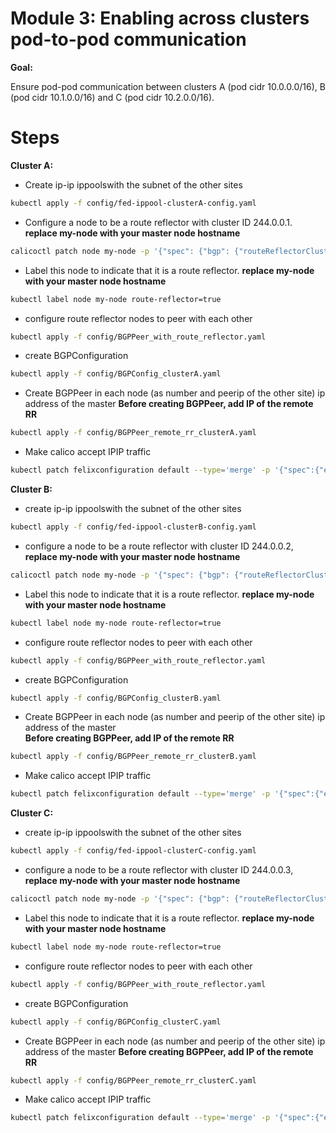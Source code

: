 # Module 3: Enabling across clusters pod-to-pod communication


**Goal:**

Ensure pod-pod communication between clusters A (pod cidr 10.0.0.0/16), B (pod cidr 10.1.0.0/16) and C (pod cidr 10.2.0.0/16).

# Steps

**Cluster A:**

- Create ip-ip ippoolswith the subnet of the other sites
```bash
kubectl apply -f config/fed-ippool-clusterA-config.yaml
```
- Configure a node to be a route reflector with cluster ID 244.0.0.1. 
**replace my-node with your master node hostname**
```bash
calicoctl patch node my-node -p '{"spec": {"bgp": {"routeReflectorClusterID": "244.0.0.1"}}}'
```
- Label this node to indicate that it is a route reflector. 
**replace my-node with your master node hostname**
```bash
kubectl label node my-node route-reflector=true
```
- configure route reflector nodes to peer with each other
```bash
kubectl apply -f config/BGPPeer_with_route_reflector.yaml
```
- create BGPConfiguration
```bash
kubectl apply -f config/BGPConfig_clusterA.yaml
```
- Create BGPPeer in each node (as number and peerip of the other site) ip address of the master
**Before creating BGPPeer, add IP of the remote RR**
```bash
kubectl apply -f config/BGPPeer_remote_rr_clusterA.yaml
```
- Make calico accept IPIP traffic
```bash
kubectl patch felixconfiguration default --type='merge' -p '{"spec":{"externalNodesList":["10.1.1.0/24","10.2.1.0/24"]}}'
```

**Cluster B:**

- create ip-ip ippoolswith the subnet of the other sites
```bash
kubectl apply -f config/fed-ippool-clusterB-config.yaml
```
- configure a node to be a route reflector with cluster ID 244.0.0.2, 
**replace my-node with your master node hostname**
```bash
calicoctl patch node my-node -p '{"spec": {"bgp": {"routeReflectorClusterID": "244.0.0.2"}}}'
```
- Label this node to indicate that it is a route reflector. 
**replace my-node with your master node hostname**
```bash
kubectl label node my-node route-reflector=true
```
- configure route reflector nodes to peer with each other
```bash
kubectl apply -f config/BGPPeer_with_route_reflector.yaml
```
- create BGPConfiguration
```bash
kubectl apply -f config/BGPConfig_clusterB.yaml
```
- Create BGPPeer in each node (as number and peerip of the other site) ip address of the master  
**Before creating BGPPeer, add IP of the remote RR**
```bash
kubectl apply -f config/BGPPeer_remote_rr_clusterB.yaml
```
- Make calico accept IPIP traffic
```bash
kubectl patch felixconfiguration default --type='merge' -p '{"spec":{"externalNodesList":["10.0.1.0/24","10.2.1.0/24"]}}'
```
**Cluster C:**

- create ip-ip ippoolswith the subnet of the other sites
```bash
kubectl apply -f config/fed-ippool-clusterC-config.yaml
```
- configure a node to be a route reflector with cluster ID 244.0.0.3, 
**replace my-node with your master node hostname**
```bash
calicoctl patch node my-node -p '{"spec": {"bgp": {"routeReflectorClusterID": "244.0.0.3"}}}'
```
- Label this node to indicate that it is a route reflector. 
**replace my-node with your master node hostname**
```bash
kubectl label node my-node route-reflector=true
```
- configure route reflector nodes to peer with each other
```bash
kubectl apply -f config/BGPPeer_with_route_reflector.yaml
```
- create BGPConfiguration
```bash
kubectl apply -f config/BGPConfig_clusterC.yaml
```
- Create BGPPeer in each node (as number and peerip of the other site) ip address of the master
**Before creating BGPPeer, add IP of the remote RR**
```bash
kubectl apply -f config/BGPPeer_remote_rr_clusterC.yaml
```
- Make calico accept IPIP traffic
```bash
kubectl patch felixconfiguration default --type='merge' -p '{"spec":{"externalNodesList":["10.0.1.0/24","10.1.1.0/24"]}}'
```

